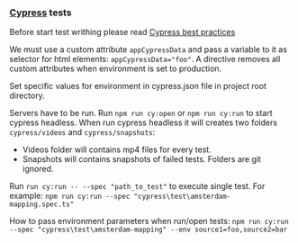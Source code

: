 ### [Cypress](https://docs.cypress.io) tests
  Before start test writhing please read [Cypress best practices](https://docs.cypress.io/guides/references/best-practices.html)
  
  We must use a custom attribute `appCypressData` and pass a variable to it as selector for html elements: `appCypressData="foo"`.
  A directive removes all custom attributes when environment is set to production. 
  
  Set specific values for environment in cypress.json file in project root directory.  

  Servers have to be run.
  Run `npm run cy:open` or `npm run cy:run` to start cypress headless.
  When run cypress headless it will creates two folders `cypress/videos` and `cypress/snapshots`:
  * Videos folder will contains mp4 files for every test. 
  * Snapshots will contains snapshots of failed tests.
  Folders are git ignored.
  
  Run `run cy:run -- --spec "path_to_test"` to execute single test. For example: `npm run cy:run --spec "cypress\test\amsterdam-mapping.spec.ts"`
  
  How to pass environment parameters when run/open tests: `npm run cy:run --spec "cypress\test\amsterdam-mapping" --env source1=foo,source2=bar`
